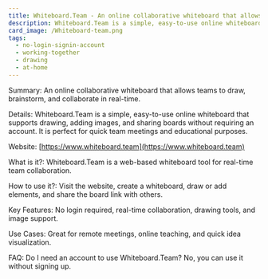 ```yaml
---
title: Whiteboard.Team - An online collaborative whiteboard that allows teams to draw, brainstorm, and collaborate in real-time.
description: Whiteboard.Team is a simple, easy-to-use online whiteboard that supports drawing, adding images, and sharing boards without requiring an account. It is perfect for quick team meetings and educational purposes.
card_image: /Whiteboard-team.png
tags:
  - no-login-signin-account
  - working-together
  - drawing
  - at-home
---
```


Summary: An online collaborative whiteboard that allows teams to draw, brainstorm, and collaborate in real-time.

Details: Whiteboard.Team is a simple, easy-to-use online whiteboard that supports drawing, adding images, and sharing boards without requiring an account. It is perfect for quick team meetings and educational purposes.

Website: [https://www.whiteboard.team](https://www.whiteboard.team)

What is it?: Whiteboard.Team is a web-based whiteboard tool for real-time team collaboration.

How to use it?: Visit the website, create a whiteboard, draw or add elements, and share the board link with others.

Key Features: No login required, real-time collaboration, drawing tools, and image support.

Use Cases: Great for remote meetings, online teaching, and quick idea visualization.

FAQ: Do I need an account to use Whiteboard.Team? No, you can use it without signing up.

